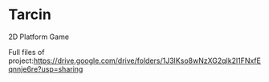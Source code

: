 # Tarcin
2D Platform Game

Full files of project:https://drive.google.com/drive/folders/1J3IKso8wNzXG2qIk2l1FNxfEqnnje6re?usp=sharing
